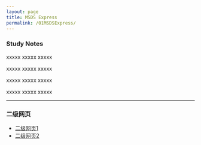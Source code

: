 ```yaml
---
layout: page
title: MSDS Express
permalink: /01MSDSExpress/
---
```


### Study Notes

xxxxx xxxxx xxxxx

xxxxx xxxxx xxxxx

xxxxx xxxxx xxxxx

xxxxx xxxxx xxxxx

---

### 二级网页
- [二级网页1](/一级1/二级1/)
- [二级网页2](/一级1/二级2/)
